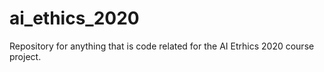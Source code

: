 # ai_ethics_2020
Repository for anything that is code related for the AI Etrhics 2020 course project.
